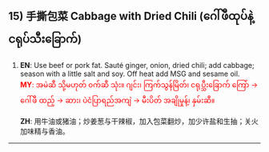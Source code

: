 ## 15) 手撕包菜 Cabbage with Dried Chili (ဂေါ်ဖီထုပ်နဲ့ ငရုပ်သီးခြောက်)

1. **EN**: Use beef or pork fat. Sauté ginger, onion, dried chili; add cabbage; season with a little salt and soy. Off heat add MSG and sesame oil.  
<span style="color:red">   **MY**: အမဲဆီ သို့မဟုတ် ၀က်ဆီ သုံး။ ဂျင်း၊ ကြက်သွန်မြိတ်၊ ငရုပ္သီးခြောက် ကြော် → ဂေါ်ဖီ ထည့် → ဆား၊ ပဲငံပြာရည်အကျဲ → မီးပိတ် အချိုမှုန့်၊ နှမ်းဆီ။  </span>

   **ZH**: 用牛油或猪油；炒姜葱与干辣椒，加入包菜翻炒，加少许盐和生抽；关火加味精与香油。

---

<a id="r16"></a>
